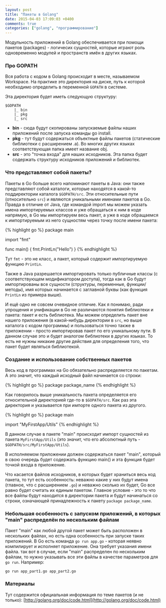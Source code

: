 ```yaml
---
layout: post
title: "Пакеты в Golang"
date: 2015-04-03 17:09:03 +0400
comments: true
categories: ["golang", "программирование"]
---
```


Модульность приложений в Golang обеспечивается при помощи пакетов (packages) - логичесих сущностей, которые играют роль одновременно модулей и пространств имён в других языках.

### Про GOPATH

Вся работа с кодом в Golang происходит в месте, называемом Workspace. На практике это директория на диске, путь к которой необходимо определить в переменной `GOPATH` в системе.

Эта директория будет иметь следующую структуру:

	$GOPATH
		|_ bin
		|_ pkg
		|_ src  

* **bin** - сюда будут скопированы запускаемые файлы наших приложений после запуска команды go install.
* **pkg** - тут будут содержаться объектные файлы пакетов (статические библиотеки с расширением .a). Во многих других языках соответствующая папка имеет название obj.
* **src** - это "точка входа" для наших исходников. Эта папка будет содержать структуру исходников приложений и библиотек.

<!-- more -->

### Что представляют собой пакеты?

Пакеты в Go больше всего напоминают пакеты в Java: они также представляют собой каталоги, которые находятся в какой-то поддиректории каталога `$GOPATH/src`. Эти относительные пути (относительно `src`) и являются уникальными именами пакетов в Go. Правда в отличие от Java, где командой import мы можем указать имена импортируемых классов и уже обращаться к ним в коде напрямую, в Go мы импортируем весь пакет, а уже в коде обращаемся к импортируемым из него сущностям через точку после имени пакета:

{% highlight go %}
package main

import "fmt"

func main() {
	fmt.PrintLn("Hello")
}
{% endhighlight %}

Тут `fmt` - это не класс, а пакет, который содержит импортируемую функцию `PrintLn`.

Также в Java разрешается импортировать только публичные классы (с соответствующем модификатором доступа), тогда как в Go будут импортированы все сущности (структуры, переменные, функции/методы), имя которых начинается с заглавной буквы (как функция `PrintLn` из примера выше).

И ещё одно не совсем очевидное отличие. Как я понимаю, ради упрощения и унификации в Go не различаются понятия библиотеки и пакета: пакет и есть библиотека. Мы можем определить пакет вне нашего приложения (в какой-нибудь директории в `src`, но выше каталога с кодом программы) и пользоваться точно также в приложении - просто импортировав пакет по его уникальному пути. В данном случае это и будет аналогом библиотеки в других языках. То есть не нужны никакие другие действия для определения того, что пакет будет являться библиотекой.

### Создание и использование собственных пакетов

Весь код в программах на Go обязательно распределяется по пакетам. А это значит, что каждый исходный файл начинается со строки:

{% highlight go %}
package package_name
{% endhighlight %}

Как говорилось выше уникальность пакета определяется его относительной директорией где-то в `$GOPATH/src`. Как раз эта директория и указывается при импорте одного пакета из другого.

{% highlight go %}
package main

import "MyFirstApp/Utils"
{% endhighlight %}

В данном случае в пакете "main" происходит импорт сущностей из пакета `MyFirstApp/Utils` (это значит, что его абсолютный путь - `$GOPATH/src/MyFirstApp/Utils`).

В исполняемом приложении должен содержаться пакет "main", который в свою очередь будет содержать функцию main() и эта функция будет точкой входа в приложение.

Что касается файлов исходников, в которых будет храниться весь код пакета, то тут есть особенность: неважно какие у них будут имена (главное, что с расширением `.go`) и неважно сколько их будет, Go все равно будет считать их единым пакетом. Главное условие - это то что все файлы будут находится в директории пакета и будут начинаться со строки, означающей принадлежность к пакету `package package_name`.

### Небольшая особенность с запуском приложений, в которых "main" распределён по нескольким файлам

Пакет "main" как любой другой пакет может быть расположен в нескольких файлах, но есть одна особенность при запуске таких приложений. В Go есть команда `go run app.go` - которая неявно компилирует и исполняет приложение. Она требует указания имени файла. так вот в случае, если "main" распределен по нескольким файлам, то нужно указывать все эти файлы в качестве параметров для `go run`. Например:

```
go run app_part1.go app_part2.go
```

### Материалы

Тут содержится официальная информация по теме пакетов (и не только): [http://golang.org/doc/code.html](http://golang.org/doc/code.html)